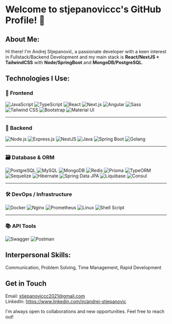 # Welcome to stjepanoviccc's GitHub Profile! 👋

## About Me:   
Hi there! I'm Andrej Stjepanović, a passionate developer with a keen interest in Fullstack/Backend Development and my main stack is **React/NextJS + TailwindCSS** with **Node/SpringBoot** and **MongoDB/PostgreSQL**.

## Technologies I Use:

### 🚀 **Frontend**
![JavaScript](https://img.shields.io/badge/JavaScript-F7DF1E?logo=javascript&logoColor=black)
![TypeScript](https://img.shields.io/badge/TypeScript-3178C6?logo=typescript&logoColor=white)
![React](https://img.shields.io/badge/React-61DAFB?logo=react&logoColor=white)
![Next.js](https://img.shields.io/badge/Next.js-000000?logo=next.js&logoColor=white)
![Angular](https://img.shields.io/badge/Angular-DD0031?logo=angular&logoColor=white)
![Sass](https://img.shields.io/badge/Sass-CC6699?logo=sass&logoColor=white)
![Tailwind CSS](https://img.shields.io/badge/Tailwind%20CSS-38B2AC?logo=tailwind-css&logoColor=white)
![Bootstrap](https://img.shields.io/badge/Bootstrap-7952B3?logo=bootstrap&logoColor=white)
![Material UI](https://img.shields.io/badge/MUI-007FFF?logo=mui&logoColor=white)

---

### 🧠 **Backend**
![Node.js](https://img.shields.io/badge/Node.js-339933?logo=node.js&logoColor=white)
![Express.js](https://img.shields.io/badge/Express.js-000000?logo=express&logoColor=white)
![NestJS](https://img.shields.io/badge/NestJS-E0234E?logo=nestjs&logoColor=white)
![Java](https://img.shields.io/badge/Java-007396?logo=java&logoColor=white)
![Spring Boot](https://img.shields.io/badge/Spring%20Boot-6DB33F?logo=spring-boot&logoColor=white)
![Golang](https://img.shields.io/badge/Go-blue?logo=go&logoColor=white)

---

### 🗃️ **Database & ORM**
![PostgreSQL](https://img.shields.io/badge/PostgreSQL-336791?logo=postgresql&logoColor=white)
![MySQL](https://img.shields.io/badge/MySQL-4479A1?logo=mysql&logoColor=white)
![MongoDB](https://img.shields.io/badge/MongoDB-47A248?logo=mongodb&logoColor=white)
![Redis](https://img.shields.io/badge/Redis-D72C16?logo=redis&logoColor=white)
![Prisma](https://img.shields.io/badge/Prisma-2D3748?logo=prisma&logoColor=white)
![TypeORM](https://img.shields.io/badge/TypeORM-294E80?logo=typeorm&logoColor=white)
![Sequelize](https://img.shields.io/badge/Sequelize-52B0E7?logo=sequelize&logoColor=white)
![Hibernate](https://img.shields.io/badge/Hibernate-59666C?logo=hibernate&logoColor=white)
![Spring Data JPA](https://img.shields.io/badge/Spring%20Data%20JPA-6DB33F?logo=spring&logoColor=white)
![Liquibase](https://img.shields.io/badge/Liquibase-4EA94B?logo=liquibase&logoColor=white)
![Consul](https://img.shields.io/badge/Consul-pink?logo=consul&logoColor=white)

---

### 🛠️ **DevOps / Infrastructure**
![Docker](https://img.shields.io/badge/Docker-2496ED?logo=docker&logoColor=white)
![Nginx](https://img.shields.io/badge/Nginx-009639?logo=nginx&logoColor=white)
![Prometheus](https://img.shields.io/badge/Prometheus-000000?logo=prometheus&logoColor=white)
![Linux](https://img.shields.io/badge/Linux-FCC624?logo=linux&logoColor=black)
![Shell Script](https://img.shields.io/badge/Shell-Bash-4EAA25?logo=gnubash&logoColor=white)

---

### 📚 **API Tools**
![Swagger](https://img.shields.io/badge/Swagger-85EA2D?logo=swagger&logoColor=black)
![Postman](https://img.shields.io/badge/Postman-orange?logo=postman&logoColor=black)


## Interpersonal Skills:  
Communication, Problem Solving, Time Management, Rapid Development

## Get in Touch  
Email: stjepanoviccc2021@gmail.com  
LinkedIn: https://www.linkedin.com/in/andrej-stjepanovic
  
I'm always open to collaborations and new opportunities. Feel free to reach out!

